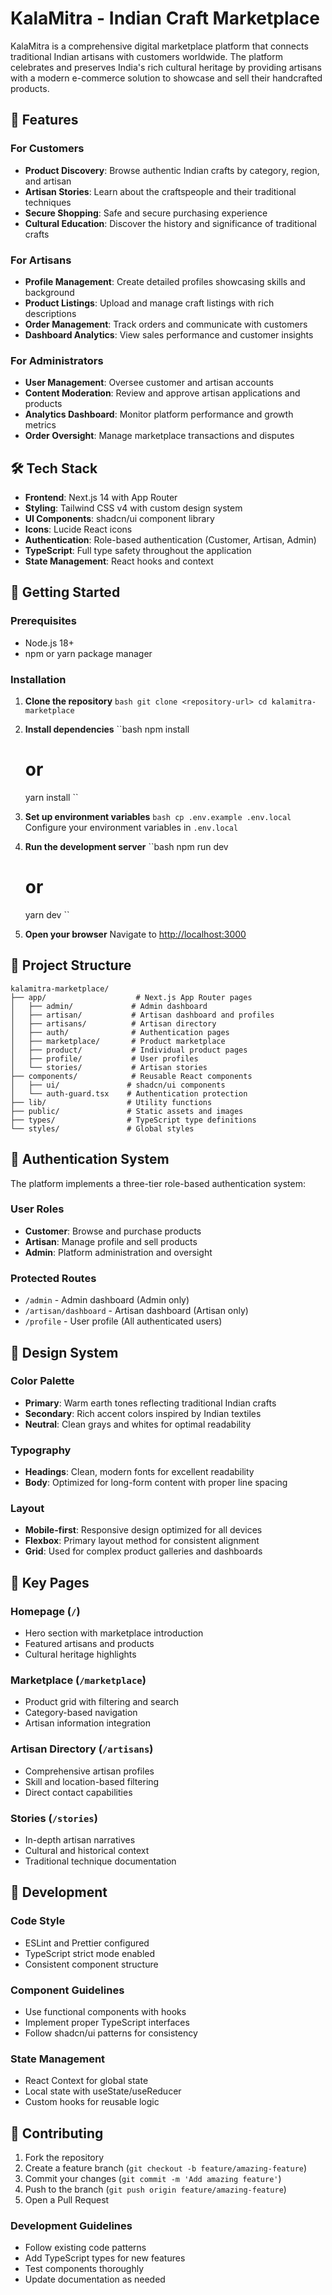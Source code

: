 # KalaMitra - Indian Craft Marketplace

KalaMitra is a comprehensive digital marketplace platform that connects traditional Indian artisans with customers worldwide. The platform celebrates and preserves India's rich cultural heritage by providing artisans with a modern e-commerce solution to showcase and sell their handcrafted products.

## 🎨 Features

### For Customers
- **Product Discovery**: Browse authentic Indian crafts by category, region, and artisan
- **Artisan Stories**: Learn about the craftspeople and their traditional techniques
- **Secure Shopping**: Safe and secure purchasing experience
- **Cultural Education**: Discover the history and significance of traditional crafts

### For Artisans
- **Profile Management**: Create detailed profiles showcasing skills and background
- **Product Listings**: Upload and manage craft listings with rich descriptions
- **Order Management**: Track orders and communicate with customers
- **Dashboard Analytics**: View sales performance and customer insights

### For Administrators
- **User Management**: Oversee customer and artisan accounts
- **Content Moderation**: Review and approve artisan applications and products
- **Analytics Dashboard**: Monitor platform performance and growth metrics
- **Order Oversight**: Manage marketplace transactions and disputes

## 🛠️ Tech Stack

- **Frontend**: Next.js 14 with App Router
- **Styling**: Tailwind CSS v4 with custom design system
- **UI Components**: shadcn/ui component library
- **Icons**: Lucide React icons
- **Authentication**: Role-based authentication (Customer, Artisan, Admin)
- **TypeScript**: Full type safety throughout the application
- **State Management**: React hooks and context

## 🚀 Getting Started

### Prerequisites
- Node.js 18+ 
- npm or yarn package manager

### Installation

1. **Clone the repository**
   ``bash
   git clone <repository-url>
   cd kalamitra-marketplace
   ``

2. **Install dependencies**
   ``bash
   npm install
   # or
   yarn install
   ``

3. **Set up environment variables**
   ``bash
   cp .env.example .env.local
   ``
   Configure your environment variables in `.env.local`

4. **Run the development server**
   ``bash
   npm run dev
   # or
   yarn dev
   ``

5. **Open your browser**
   Navigate to [http://localhost:3000](http://localhost:3000)

## 📁 Project Structure

```
kalamitra-marketplace/
├── app/                    # Next.js App Router pages
│   ├── admin/             # Admin dashboard
│   ├── artisan/           # Artisan dashboard and profiles
│   ├── artisans/          # Artisan directory
│   ├── auth/              # Authentication pages
│   ├── marketplace/       # Product marketplace
│   ├── product/           # Individual product pages
│   ├── profile/           # User profiles
│   └── stories/           # Artisan stories
├── components/            # Reusable React components
│   ├── ui/               # shadcn/ui components
│   └── auth-guard.tsx    # Authentication protection
├── lib/                  # Utility functions
├── public/               # Static assets and images
├── types/                # TypeScript type definitions
└── styles/               # Global styles
```

## 🔐 Authentication System

The platform implements a three-tier role-based authentication system:

### User Roles
- **Customer**: Browse and purchase products
- **Artisan**: Manage profile and sell products
- **Admin**: Platform administration and oversight

### Protected Routes
- `/admin` - Admin dashboard (Admin only)
- `/artisan/dashboard` - Artisan dashboard (Artisan only)
- `/profile` - User profile (All authenticated users)

## 🎨 Design System

### Color Palette
- **Primary**: Warm earth tones reflecting traditional Indian crafts
- **Secondary**: Rich accent colors inspired by Indian textiles
- **Neutral**: Clean grays and whites for optimal readability

### Typography
- **Headings**: Clean, modern fonts for excellent readability
- **Body**: Optimized for long-form content with proper line spacing

### Layout
- **Mobile-first**: Responsive design optimized for all devices
- **Flexbox**: Primary layout method for consistent alignment
- **Grid**: Used for complex product galleries and dashboards

## 🌟 Key Pages

### Homepage (`/`)
- Hero section with marketplace introduction
- Featured artisans and products
- Cultural heritage highlights

### Marketplace (`/marketplace`)
- Product grid with filtering and search
- Category-based navigation
- Artisan information integration

### Artisan Directory (`/artisans`)
- Comprehensive artisan profiles
- Skill and location-based filtering
- Direct contact capabilities

### Stories (`/stories`)
- In-depth artisan narratives
- Cultural and historical context
- Traditional technique documentation

## 🔧 Development

### Code Style
- ESLint and Prettier configured
- TypeScript strict mode enabled
- Consistent component structure

### Component Guidelines
- Use functional components with hooks
- Implement proper TypeScript interfaces
- Follow shadcn/ui patterns for consistency

### State Management
- React Context for global state
- Local state with useState/useReducer
- Custom hooks for reusable logic

## 🤝 Contributing

1. Fork the repository
2. Create a feature branch (`git checkout -b feature/amazing-feature`)
3. Commit your changes (`git commit -m 'Add amazing feature'`)
4. Push to the branch (`git push origin feature/amazing-feature`)
5. Open a Pull Request

### Development Guidelines
- Follow existing code patterns
- Add TypeScript types for new features
- Test components thoroughly
- Update documentation as needed

